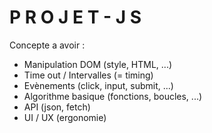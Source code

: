 # P R O J E T - J S

Concepte a avoir :
- Manipulation DOM (style, HTML, ...)
- Time out / Intervalles (= timing)
- Evènements (click, input, submit, ...)
- Algorithme basique (fonctions, boucles, ...)
- API (json, fetch)
- UI / UX (ergonomie)
